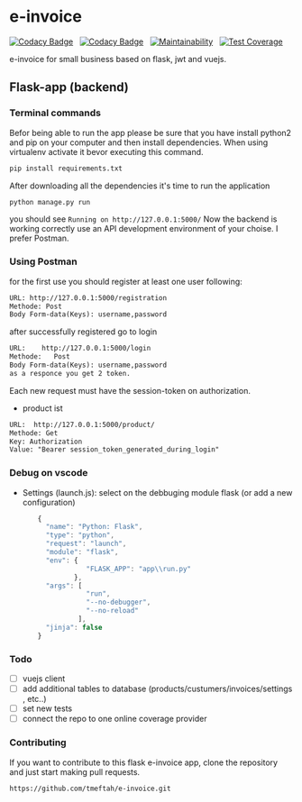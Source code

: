 # e-invoice

[![Codacy Badge](https://api.codacy.com/project/badge/Grade/709aac6159724d5195e2120d67b6279d)](https://app.codacy.com/app/tmeftah/e-invoice?utm_source=github.com&utm_medium=referral&utm_content=tmeftah/e-invoice&utm_campaign=Badge_Grade_Settings)&nbsp;&nbsp;&nbsp;[![Codacy Badge](https://api.codacy.com/project/badge/Coverage/0cc998c220f948068232af96efd3741b)](https://www.codacy.com/app/tmeftah/e-invoice?utm_source=github.com&utm_medium=referral&utm_content=tmeftah/e-invoice&utm_campaign=Badge_Coverage)&nbsp;&nbsp;&nbsp;[![Maintainability](https://api.codeclimate.com/v1/badges/41442868dd3c5f8607cc/maintainability)](https://codeclimate.com/github/tmeftah/e-invoice/maintainability)&nbsp;&nbsp;&nbsp;[![Test Coverage](https://api.codeclimate.com/v1/badges/41442868dd3c5f8607cc/test_coverage)](https://codeclimate.com/github/tmeftah/e-invoice/test_coverage)

e-invoice for small business based on flask, jwt and vuejs.

## Flask-app (backend)

### Terminal commands

Befor being able to run the app please be sure that you have install python2 and pip on your computer and then install dependencies.
When using virtualenv activate it bevor executing this command.

```python
pip install requirements.txt

```

After downloading all the dependencies it's time to run the application

```python
python manage.py run
```

you should see ```Running on http://127.0.0.1:5000/```
Now the backend is working correctly use an API development environment of your choise. I prefer Postman.

### Using Postman

for the first use you should register at least one user following:

``` txt
URL: http://127.0.0.1:5000/registration
Methode: Post
Body Form-data(Keys): username,password
```

after successfully registered go to login

```txt
URL:    http://127.0.0.1:5000/login
Methode:   Post
Body Form-data(Keys): username,password
as a responce you get 2 token.
```

Each new request must have the session-token on authorization.

- product  ist  

```txt
URL:  http://127.0.0.1:5000/product/
Methode: Get
Key: Authorization
Value: "Bearer session_token_generated_during_login"
```

### Debug on vscode

- Settings (launch.js):
  select on the debbuging module flask (or add a new configuration)

```javascript
       {
         "name": "Python: Flask",
         "type": "python",
         "request": "launch",
         "module": "flask",
         "env": {
                   "FLASK_APP": "app\\run.py"
                },
         "args": [
                   "run",
                   "--no-debugger",
                   "--no-reload"
                 ],
         "jinja": false
       }
```

### Todo

- [ ] vuejs client
- [ ] add additional tables to database (products/custumers/invoices/settings , etc..)
- [ ] set new tests
- [ ] connect the repo to one online coverage provider

### Contributing

If you want to contribute to this flask e-invoice app, clone the repository and just start making pull requests.

``` txt
https://github.com/tmeftah/e-invoice.git
```
